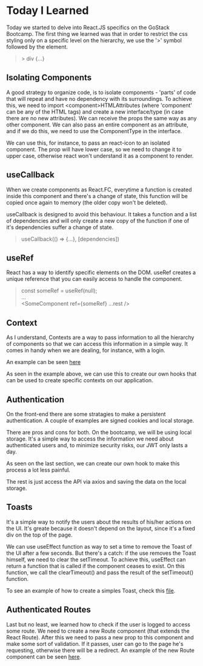 # Today I Learned

Today we started to delve into React.JS specifics on the GoStack Bootcamp. The first
thing we learned was that in order to restrict the css styling only on a specific
level on the hierarchy, we use the '>' symbol followed by the element.

> \> div {...}  

## Isolating Components

A good strategy to organize code, is to isolate components - 'parts' of code
that will repeat and have no dependency with its surroundings. To achieve this, we
need to import \<component\>HTMLAttributes (where 'component' can be any of the
HTML tags) and create a new interface/type (in case there are no new attributes).
We can receive the props the same way as any other component. We can also pass an
entire component as an attribute, and if we do this, we need to use the ComponentType
in the interface.

We can use this, for instance, to pass an react-icon to an isolated component. The
prop will have lower case, so we need to change it to upper case, otherwise react
won't understand it as a component to render.

## useCallback

When we create components as React.FC, everytime a function is created inside this
component and there's a change of state, this function will be copied once again to
memory (the older copy won't be deleted).

useCallback is designed to avoid this behaviour. It takes a function and a list of
dependencies and will only create a new copy of the function if one of it's dependencies
suffer a change of state.

> useCallback(() => {...}, [dependencies])

## useRef

React has a way to identify specific elements on the DOM. useRef creates a unique reference
that you can easily access to handle the component.

> const someRef = useRef(null);  
> ...  
> <SomeComponent ref={someRef} ...rest />

## Context

As I understand, Contexts are a way to pass information to all the hierarchy of components
so that we can access this information in a simple way. It comes in handy when we are dealing,
for instance, with a login.

An example can be seen [here](https://github.com/bernas1104/gostack/blob/master/semana-iii/gobarber-frontend/src/hooks/AuthContext.tsx)

As seen in the example above, we can use this to create our own hooks that can be used to create
specific contexts on our application.

## Authentication

On the front-end there are some stratagies to make a persistent authentication.
A couple of examples are signed cookies and local storage.

There are pros and cons for both. On the bootcamp, we will be using local storage.
It's a simple way to access the information we need about authenticated users and,
to minimize security risks, our JWT only lasts a day.

As seen on the last section, we can create our own hook to make this process a lot
less painful.

The rest is just access the API via axios and saving the data on the local storage.

## Toasts

It's a simple way to notify the users about the results of his/her actions on the UI.
It's greate because it doesn't depend on the layout, since it's a fixed div on the
top of the page.

We can use useEffect function as way to set a time to remove the Toast of the UI
after a few seconds. But there's a catch: if the use removes the Toast himself,
we need to clear the setTimeout. To achieve this, useEffect can return a function
that is called if the component ceases to exist. On this function, we call the
clearTimeout() and pass the result of the setTimeout() function.

To see an example of how to create a simples Toast, check this [file](https://github.com/bernas1104/gostack/tree/master/semana-iii/gobarber-frontend/src/components/ToastContainer).

## Authenticated Routes

Last but no least, we learned how to check if the user is logged to access some route.
We need to create a new Route component (that extends the React Route). After this
we need to pass a new prop to this component and make some sort of validation. If it
passes, user can go to the page he's requesting, otherwise there will be a redirect.
An example of the new Route component can be seen [here](https://github.com/bernas1104/gostack/blob/master/semana-iii/gobarber-frontend/src/routes/Route.tsx).
